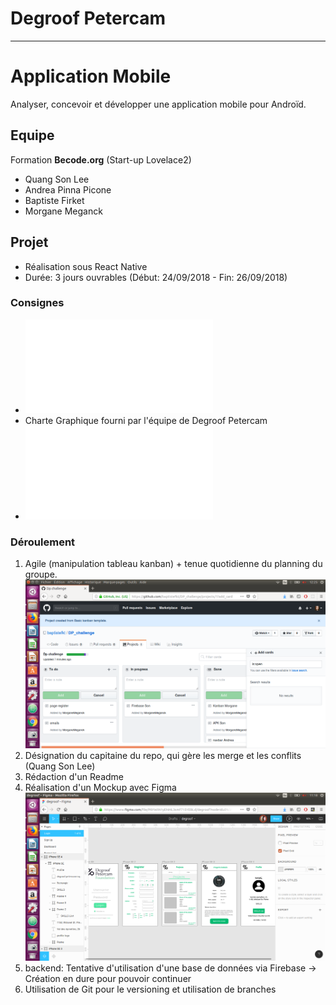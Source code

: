 # Degroof Petercam
___

# Application Mobile 

Analyser, concevoir et développer une application mobile pour Androïd.


## Equipe

Formation **Becode.org**  (Start-up Lovelace2)
* Quang Son Lee
* Andrea Pinna Picone
* Baptiste Firket
* Morgane Meganck


## Projet

* Réalisation sous React Native 
* Durée: 3 jours ouvrables (Début: 24/09/2018 - Fin: 26/09/2018)


### Consignes 

* ![Consignes](Becode28sept-1.odp)
* Charte Graphique fourni par l'équipe de Degroof Petercam
* ![Synthèse du Challenge](DegroofPetercam-challenge2018.pdf)



### Déroulement

1. Agile (manipulation tableau kanban) + tenue quotidienne du planning du groupe.
![kanban](kanbandp.png)  
2. Désignation du capitaine du repo, qui gère les merge et les conflits (Quang Son Lee)
3. Rédaction d'un Readme
4. Réalisation d'un Mockup avec Figma ![Mockup](dpchal.png)
5. backend: Tentative d'utilisation d'une base de données via Firebase -> Création en dure pour pouvoir continuer
6. Utilisation de Git pour le versioning et utilisation de branches



